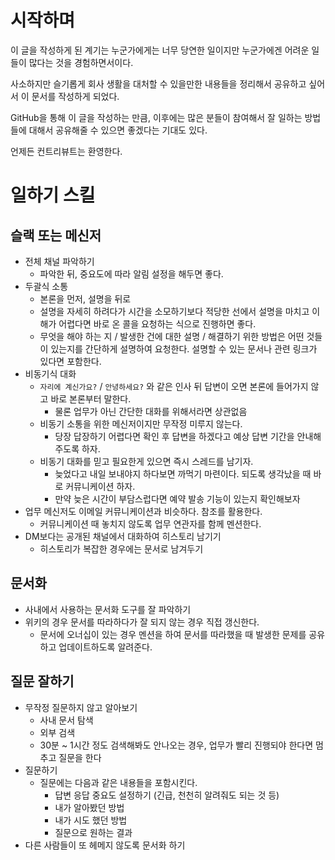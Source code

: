 # 시작하며

이 글을 작성하게 된 계기는 누군가에게는 너무 당연한 일이지만 누군가에겐 어려운 일들이 많다는 것을 경험하면서이다.

사소하지만 슬기롭게 회사 생활을 대처할 수 있을만한 내용들을 정리해서 공유하고 싶어서 이 문서를 작성하게 되었다.

GitHub을 통해 이 글을 작성하는 만큼, 이후에는 많은 분들이 참여해서 잘 일하는 방법들에 대해서 공유해줄 수 있으면 좋겠다는 기대도 있다.

언제든 컨트리뷰트는 환영한다.


# 일하기 스킬

## 슬랙 또는 메신저

- 전체 채널 파악하기
  - 파악한 뒤, 중요도에 따라 알림 설정을 해두면 좋다.
- 두괄식 소통
  - 본론을 먼저, 설명을 뒤로
  - 설명을 자세히 하려다가 시간을 소모하기보다 적당한 선에서 설명을 마치고 이해가 어렵다면 바로 온 콜을 요청하는 식으로 진행하면 좋다.
  - 무엇을 해야 하는 지 / 발생한 건에 대한 설명 / 해결하기 위한 방법은 어떤 것들이 있는지를 간단하게 설명하여 요청한다. 설명할 수 있는 문서나 관련 링크가 있다면 포함한다.
- 비동기식 대화
  - `자리에 계신가요?` / `안녕하세요?` 와 같은 인사 뒤 답변이 오면 본론에 들어가지 않고 바로 본론부터 말한다.
    - 물론 업무가 아닌 간단한 대화를 위해서라면 상관없음
  - 비동기 소통을 위한 메신저이지만 무작정 미루지 않는다.
    - 당장 답장하기 어렵다면 확인 후 답변을 하겠다고 예상 답변 기간을 안내해주도록 하자.
  - 비동기 대화를 믿고 필요한게 있으면 즉시 스레드를 남기자.
    - 늦었다고 내일 보내야지 하다보면 까먹기 마련이다. 되도록 생각났을 때 바로 커뮤니케이션 하자.
    - 만약 늦은 시간이 부담스럽다면 예약 발송 기능이 있는지 확인해보자
- 업무 메신저도 이메일 커뮤니케이션과 비슷하다. 참조를 활용한다.
  - 커뮤니케이션 때 놓치지 않도록 업무 연관자를 함께 멘션한다.
- DM보다는 공개된 채널에서 대화하여 히스토리 남기기
  - 히스토리가 복잡한 경우에는 문서로 남겨두기

## 문서화

- 사내에서 사용하는 문서화 도구를 잘 파악하기
- 위키의 경우 문서를 따라하다가 잘 되지 않는 경우 직접 갱신한다.
  - 문서에 오너십이 있는 경우 멘션을 하여 문서를 따라했을 때 발생한 문제를 공유하고 업데이트하도록 알려준다.

## 질문 잘하기

- 무작정 질문하지 않고 알아보기
  - 사내 문서 탐색
  - 외부 검색
  - 30분 ~ 1시간 정도 검색해봐도 안나오는 경우, 업무가 빨리 진행되야 한다면 멈추고 질문을 한다
- 질문하기
  - 질문에는 다음과 같은 내용들을 포함시킨다.
    - 답변 응답 중요도 설정하기 (긴급, 천천히 알려줘도 되는 것 등)
    - 내가 알아봤던 방법
    - 내가 시도 했던 방법
    - 질문으로 원하는 결과
- 다른 사람들이 또 헤메지 않도록 문서화 하기
